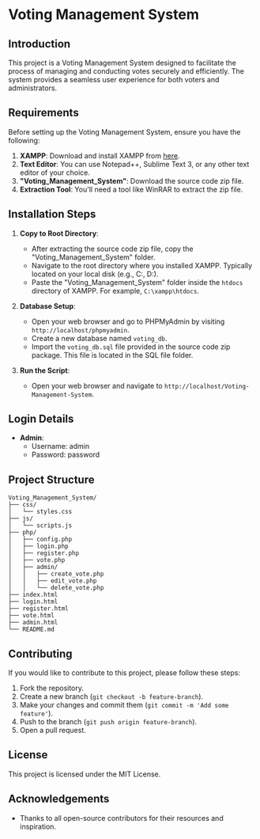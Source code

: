 # Voting Management System

## Introduction

This project is a Voting Management System designed to facilitate the process of managing and conducting votes securely and efficiently. The system provides a seamless user experience for both voters and administrators.

## Requirements

Before setting up the Voting Management System, ensure you have the following:

1. **XAMPP**: Download and install XAMPP from [here](https://www.apachefriends.org/index.html).
2. **Text Editor**: You can use Notepad++, Sublime Text 3, or any other text editor of your choice.
3. **"Voting_Management_System"**: Download the source code zip file.
4. **Extraction Tool**: You'll need a tool like WinRAR to extract the zip file.

## Installation Steps

1. **Copy to Root Directory**:
   - After extracting the source code zip file, copy the "Voting_Management_System" folder.
   - Navigate to the root directory where you installed XAMPP. Typically located on your local disk (e.g., C:, D:).
   - Paste the "Voting_Management_System" folder inside the `htdocs` directory of XAMPP. For example, `C:\xampp\htdocs`.

2. **Database Setup**:
   - Open your web browser and go to PHPMyAdmin by visiting `http://localhost/phpmyadmin`.
   - Create a new database named `voting_db`.
   - Import the `voting_db.sql` file provided in the source code zip package. This file is located in the SQL file folder.

3. **Run the Script**:
   - Open your web browser and navigate to `http://localhost/Voting-Management-System`.

## Login Details

- **Admin**:
  - Username: admin
  - Password: password

## Project Structure

```
Voting_Management_System/
├── css/
│   └── styles.css
├── js/
│   └── scripts.js
├── php/
│   ├── config.php
│   ├── login.php
│   ├── register.php
│   ├── vote.php
│   ├── admin/
│   │   ├── create_vote.php
│   │   ├── edit_vote.php
│   │   └── delete_vote.php
├── index.html
├── login.html
├── register.html
├── vote.html
├── admin.html
└── README.md
```

## Contributing

If you would like to contribute to this project, please follow these steps:

1. Fork the repository.
2. Create a new branch (`git checkout -b feature-branch`).
3. Make your changes and commit them (`git commit -m 'Add some feature'`).
4. Push to the branch (`git push origin feature-branch`).
5. Open a pull request.

## License

This project is licensed under the MIT License. 

## Acknowledgements

- Thanks to all open-source contributors for their resources and inspiration.
